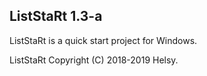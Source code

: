 ListStaRt 1.3-a
---------------

ListStaRt is a quick start project for Windows.

ListStaRt Copyright (C) 2018-2019 Helsy.
